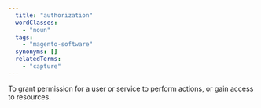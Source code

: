 ```yaml
---
  title: "authorization"
  wordClasses:
    - "noun"
  tags:
    - "magento-software"
  synonyms: []
  relatedTerms:
    - "capture"
---
```

To grant permission for a user or service to perform actions, or gain access to resources.
